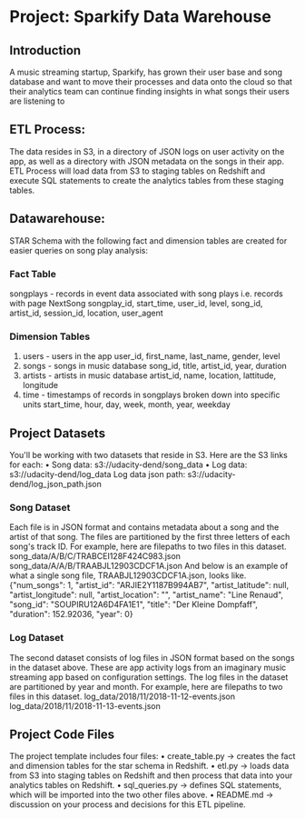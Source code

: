 # Project: Sparkify Data Warehouse

## Introduction

A music streaming startup, Sparkify, has grown their user base and song database and want to move their processes and data onto the cloud so that their analytics team can continue finding insights in what songs their users are listening to

## ETL Process:

The data resides in S3, in a directory of JSON logs on user activity on the app, as well as a directory with JSON metadata on the songs in their app.
ETL Process will load data from S3 to staging tables on Redshift and execute SQL statements to create the analytics tables from these staging tables.

## Datawarehouse:

STAR Schema with the following fact and dimension tables are created for easier queries on song play analysis:

### Fact Table

songplays - records in event data associated with song plays i.e. records with page NextSong
songplay_id, start_time, user_id, level, song_id, artist_id, session_id, location, user_agent

### Dimension Tables

1.	users - users in the app
user_id, first_name, last_name, gender, level
2.	songs - songs in music database
song_id, title, artist_id, year, duration
3.	artists - artists in music database
artist_id, name, location, lattitude, longitude
4.	time - timestamps of records in songplays broken down into specific units
start_time, hour, day, week, month, year, weekday

## Project Datasets

You'll be working with two datasets that reside in S3. Here are the S3 links for each:
•	Song data: s3://udacity-dend/song_data
•	Log data: s3://udacity-dend/log_data
Log data json path: s3://udacity-dend/log_json_path.json

### Song Dataset

Each file is in JSON format and contains metadata about a song and the artist of that song. The files are partitioned by the first three letters of each song's track ID. For example, here are filepaths to two files in this dataset.
song_data/A/B/C/TRABCEI128F424C983.json
song_data/A/A/B/TRAABJL12903CDCF1A.json
And below is an example of what a single song file, TRAABJL12903CDCF1A.json, looks like.
{"num_songs": 1, "artist_id": "ARJIE2Y1187B994AB7", "artist_latitude": null, "artist_longitude": null, "artist_location": "", "artist_name": "Line Renaud", "song_id": "SOUPIRU12A6D4FA1E1", "title": "Der Kleine Dompfaff", "duration": 152.92036, "year": 0}

### Log Dataset

The second dataset consists of log files in JSON format based on the songs in the dataset above. These are app activity logs from an imaginary music streaming app based on configuration settings.
The log files in the dataset are partitioned by year and month. For example, here are filepaths to two files in this dataset.
log_data/2018/11/2018-11-12-events.json
log_data/2018/11/2018-11-13-events.json





## Project Code Files

The project template includes four files:
•	create_table.py -> creates the  fact and dimension tables for the star schema in Redshift.
•	etl.py ->  loads data from S3 into staging tables on Redshift and then process that data into your analytics tables on Redshift.
•	sql_queries.py -> defines SQL statements, which will be imported into the two other files above.
•	README.md -> discussion on your process and decisions for this ETL pipeline.

